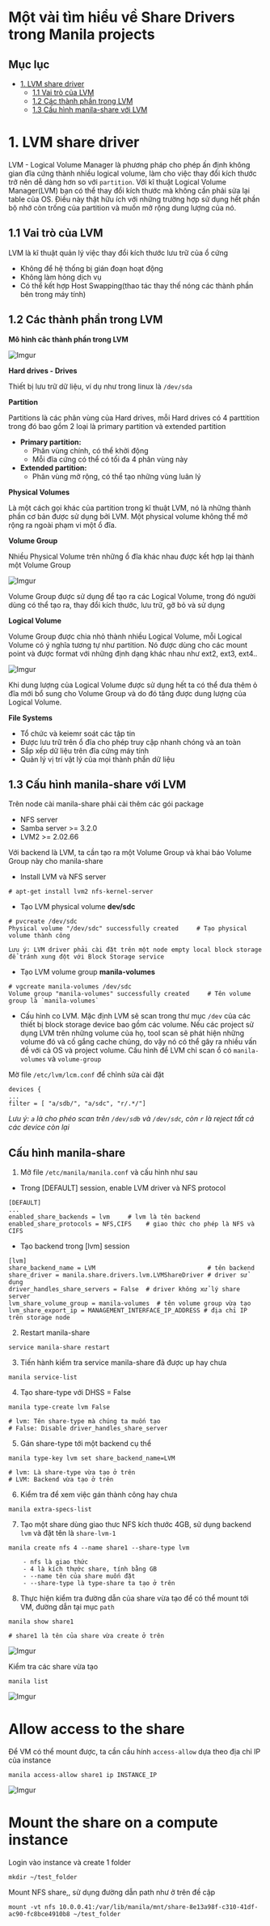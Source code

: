 # Một vài tìm hiểu về Share Drivers trong Manila projects

## Mục lục

- [1. LVM share driver](#1)
    - [1.1 Vai trò của LVM](#11)
    - [1.2 Các thành phần trong LVM](#12)
    - [1.3 Cấu hình manila-share với LVM](#13)


<a name="1"></a>

# 1. LVM share driver

LVM - Logical Volume Manager là phương pháp cho phép ấn định không gian đĩa cứng thành nhiều logical volume, làm cho việc thay đổi kích thước trở nên dễ dàng hơn so với `partition`. Với kĩ thuật Logical Volume Manager(LVM) bạn có thể thay đổi kích thước mà không cần phải sửa lại table của OS. Điều này thật hữu ích với những trường hợp sử dụng hết phần bộ nhớ còn trống của partition và muốn mở rộng dung lượng của nó.

<a name="11"></a>

## 1.1 Vai trò của LVM

LVM là kĩ thuật quản lý việc thay đổi kích thước lưu trữ của ổ cứng
- Không để hệ thống bị gián đoạn hoạt động
- Không làm hỏng dịch vụ
- Có thể kết hợp Host Swapping(thao tác thay thế nóng các thành phần bên trong máy tính)

<a name="12"></a>

## 1.2 Các thành phần trong LVM

**Mô hình câc thành phần trong LVM**

![Imgur](https://i.imgur.com/VlNpGD9.jpg)

**Hard drives - Drives**

Thiết bị lưu trữ dữ liệu, ví dụ như trong linux là `/dev/sda`

**Partition**

Partitions là các phân vùng của Hard drives, mỗi Hard drives có 4 parttition trong đó bao gồm 2 loại là primary partition và extended partition

- **Primary partition:**
    - Phân vùng chính, có thể khởi động
    - Mỗi đĩa cứng có thể có tối đa 4 phân vùng này
- **Extended partition:**
    - Phân vùng mở rộng, có thể tạo những vùng luân lý

**Physical Volumes**

Là một cách gọi khác của partition trong kĩ thuật LVM, nó là những thành phần cơ bản được sử dụng bởi LVM. Một physical volume không thể mở rộng ra ngoài phạm vi một ổ đĩa.

**Volume Group**

Nhiều Physical Volume trên những ổ đĩa khác nhau được kết hợp lại thành một Volume Group

![Imgur](https://i.imgur.com/9pcbJQe.png)

Volume Group được sử dụng để tạo ra các Logical Volume, trong đó người dùng có thể tạo ra, thay đổi kích thước, lưu trữ, gỡ bỏ và sử dụng

**Logical Volume**

Volume Group được chia nhỏ thành nhiều Logical Volume, mỗi Logical Volume có ý nghĩa tương tự như partition. Nó được dùng cho các mount point và được format với những định dạng khác nhau như ext2, ext3, ext4..

![Imgur](https://i.imgur.com/hXMOFnk.png)

Khi dung lượng của Logical Volume được sử dụng hết ta có thể đưa thêm ỏ đĩa mới bổ sung cho Volume Group và do đó tăng được dung lượng của Logical Volume.


**File Systems**

- Tổ chức và keiemr soát các tập tin
- Được lưu trữ trên ổ đĩa cho phép truy cập nhanh chóng và an toàn
- Sắp xếp dữ liệu trên đĩa cứng máy tính
- Quản lý vị trí vật lý của mọi thành phần dữ liệu

<a name="13"></a>

## 1.3 Cấu hình manila-share với LVM

Trên node cài manila-share phải cài thêm các gói package
- NFS server
- Samba server >= 3.2.0
- LVM2 >= 2.02.66

Với backend là LVM, ta cần tạo ra một Volume Group và khai báo Volume Group này cho manila-share

- Install LVM và NFS server

```
# apt-get install lvm2 nfs-kernel-server
```

- Tạo LVM physical volume **dev/sdc**

```
# pvcreate /dev/sdc
Physical volume "/dev/sdc" successfully created     # Tạo physical volume thành công
```
`Lưu ý: LVM driver phải cài đặt trên một node empty local block storage để tránh xung đột với Block Storage service`

- Tạo LVM volume group **manila-volumes**

```
# vgcreate manila-volumes /dev/sdc
Volume group "manila-volumes" successfully created     # Tên volume group là `manila-volumes`
```

- Cấu hình co LVM. Mặc định LVM sẽ scan trong thư mục `/dev` của các thiết bị block storage device bao gồm các volume. Nếu các project sử dụng LVM trên những volume của họ, tool scan sẽ phát hiện những volume đó và cố gắng cache chúng, do vậy nó có thể gây ra nhiều vấn đề với cả OS và project volume. Cấu hình để LVM chỉ scan ổ có `manila-volumes` và `volume-group`

Mờ file `/etc/lvm/lcm.conf` để chỉnh sửa cài đặt

```
devices {
...
filter = [ "a/sdb/", "a/sdc", "r/.*/"]
```

*Lưu ý: `a` là cho phéo scan trên `/dev/sdb` và `/dev/sdc`, còn `r` là reject tất cả các device còn lại*

## Cấu hình manila-share

1. Mở file `/etc/manila/manila.conf` và cấu hình như sau
- Trong [DEFAULT] session, enable LVM driver và NFS protocol

```
[DEFAULT]
...
enabled_share_backends = lvm     # lvm là tên backend
enabled_share_protocols = NFS,CIFS    # giao thức cho phép là NFS và CIFS
```

- Tạo backend trong [lvm] session

```
[lvm]
share_backend_name = LVM                               # tên backend
share_driver = manila.share.drivers.lvm.LVMShareDriver # driver sử dụng
driver_handles_share_servers = False  # driver không xử lý share server
lvm_share_volume_group = manila-volumes  # tên volume group vừa tạo
lvm_share_export_ip = MANAGEMENT_INTERFACE_IP_ADDRESS # địa chỉ IP trên storage node
```

2. Restart manila-share

```
service manila-share restart
```

3. Tiến hành kiểm tra service manila-share đã được up hay chưa

```
manila service-list
```

4. Tạo share-type với DHSS = False

```
manila type-create lvm False
```

```
# lvm: Tên share-type mà chúng ta muốn tạo
# False: Disable driver_handles_share_server
```

5. Gán share-type tới một backend cụ thể

```
manila type-key lvm set share_backend_name=LVM
```

```
# lvm: Là share-type vừa tạo ở trên
# LVM: Backend vừa tạo ở trên
```

6. Kiểm tra để xem việc gán thành công hay chưa

```
manila extra-specs-list
```

7. Tạo một share dùng giao thưc NFS kích thước 4GB, sử dụng backend `lvm` và đặt tên là `share-lvm-1`

```
manila create nfs 4 --name share1 --share-type lvm
```

```
    - nfs là giao thức
    - 4 là kích thước share, tính bằng GB
    - --name tên của share muốn đặt
    - --share-type là type-share ta tạo ở trên
```

8. Thực hiện kiểm tra đường dẫn của share vừa tạo để có thể mount tới VM, đường dẫn tại mục `path`

```
manila show share1

# share1 là tên của share vừa create ở trên

```
![Imgur](https://i.imgur.com/2n9bqBt.png)


Kiểm tra các share vừa tạo

```
manila list
```

![Imgur](https://i.imgur.com/ifT02N7.png)

# Allow access to the share

Để VM có thể mount được, ta cần cầu hính `access-allow` dựa theo địa chỉ IP của instance

```
manila access-allow share1 ip INSTANCE_IP
```

![Imgur](https://i.imgur.com/9sMJlqv.png)


# Mount the share on a compute instance

Login vào instance và create 1 folder

```
mkdir ~/test_folder
```

Mount NFS share,, sử dụng đường dẫn path như ở trên đề cập

```
mount -vt nfs 10.0.0.41:/var/lib/manila/mnt/share-8e13a98f-c310-41df-ac90-fc8bce4910b8 ~/test_folder
```


